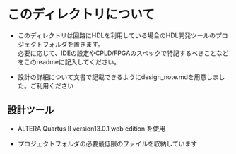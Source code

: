 # このディレクトリについて

- このディレクトリは回路にHDLを利用している場合のHDL開発ツールのプロジェクトフォルダを置きます。</br>
  必要に応じて、IDEの設定やCPLD/FPGAのスペックで特記するべきことなどをこのreadmeに記入してください。

- 設計の詳細について文書で記載できるようにdesign_note.mdを用意しました。ご利用ください

## 設計ツール
- ALTERA Quartus II version13.0.1 web edition を使用


- プロジェクトフォルダの必要最低限のファイルを収納しています



